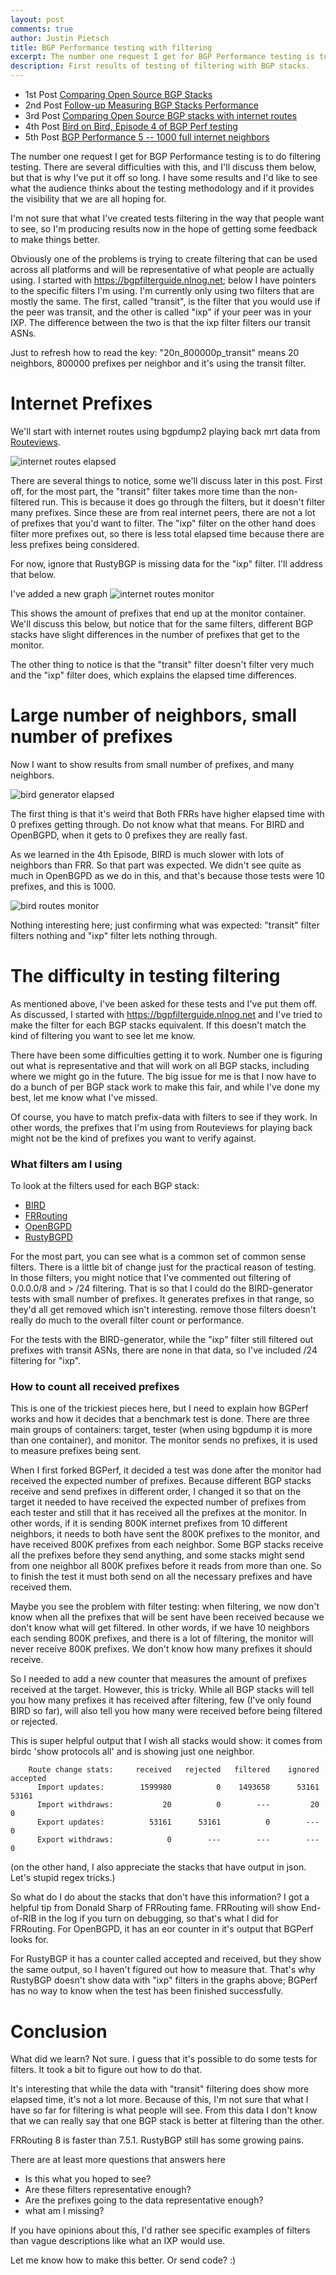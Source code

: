 ```yaml
---
layout: post
comments: true
author: Justin Pietsch
title: BGP Performance testing with filtering
excerpt: The number one request I get for BGP Performance testing is to do filtering tests.
description: First results of testing of filtering with BGP stacks.
---
```


- 1st Post [Comparing Open Source BGP Stacks](https://elegantnetwork.github.io/posts/comparing-open-source-bgp-stacks/)
- 2nd Post [Follow-up Measuring BGP Stacks Performance](https://elegantnetwork.github.io/posts/followup-measuring-BGP-stacks/)
- 3rd Post [Comparing Open Source BGP stacks with internet routes](https://elegantnetwork.github.io/posts/comparing-open-source-bgp-internet-routes)
- 4th Post [Bird on Bird, Episode 4 of BGP Perf testing ](https://elegantnetwork.github.io/posts/bird-on-bird-bgp-perf-episode4)
- 5th Post [BGP Performance 5 -- 1000 full internet neighbors](https://elegantnetwork.github.io/posts/bgp-perf5-1000-internet-neighbors/)

The number one request I get for BGP Performance testing is to do filtering testing. There are several difficulties with this, and I'll discuss them below, but that is why I've put it off so long. I have some results and I'd like to see what the audience thinks about the testing methodology and if it provides the visibility that we are all hoping for.

I'm not sure that what I've created tests filtering in the way that people want to see, so I'm producing results now in the hope of getting some feedback to make things better.

Obviously one of the problems is trying to create filtering that can be used across all platforms and will be representative of what people are actually using. I started with https://bgpfilterguide.nlnog.net; below I have pointers to the specific filters I'm using. I'm currently only using two filters that are mostly the same. The first, called "transit", is the filter that you would use if the peer was transit, and the other is called "ixp" if your peer was in your IXP. The difference between the two is that the ixp filter filters our transit ASNs. 

Just to refresh how to read the key: "20n_800000p_transit" means 20 neighbors, 800000 prefixes per neighbor and it's using the transit filter.

# Internet Prefixes

We'll start with internet routes using bgpdump2 playing back mrt data from [Routeviews](http://www.routeviews.org/routeviews/). 

![internet routes elapsed](/assets/images/2021-11-bgp-6/bgperf_filter-bgpdump_elapsed.png)

There are several things to notice, some we'll discuss later in this post. First off, for the most part, the "transit" filter takes more time than the non-filtered run. This is because it does go through the filters, but it doesn't filter many prefixes. Since these are from real internet peers, there are not a lot of prefixes that you'd want to filter. The "ixp" filter on the other hand does filter more prefixes out, so there is less total elapsed time because there are less prefixes being considered.

For now, ignore that RustyBGP is missing data for the "ixp" filter. I'll address that below.

I've added a new graph ![internet routes monitor](/assets/images/2021-11-bgp-6/bgperf_filter-bgpdump_monitor_prefixes.png) 

This shows the amount of prefixes that end up at the monitor container. We'll discuss this below, but notice that for the same filters, different BGP stacks have slight differences in the number of prefixes that get to the monitor.

The other thing to notice is that the "transit" filter doesn't filter very much and the "ixp" filter does, which explains the elapsed time differences.

# Large number of neighbors, small number of prefixes

Now I want to show results from small number of prefixes, and many neighbors. 

![bird generator elapsed](/assets/images/2021-11-bgp-6/bgperf_filter-bird-1000_elapsed.png)

The first thing is that it's weird that Both FRRs have higher elapsed time with 0 prefixes getting through. Do not know what that means. For BIRD and OpenBGPD, when it gets to 0 prefixes they are really fast.

As we learned in the 4th Episode, BIRD is much slower with lots of neighbors than FRR. So that part was expected. We didn't see quite as much in OpenBGPD as we do in this, and that's because those tests were 10 prefixes, and this is 1000. 

![bird routes monitor](/assets/images/2021-11-bgp-6/bgperf_filter-bird-1000_monitor_prefixes.png)

Nothing interesting here; just confirming what was expected: "transit" filter filters nothing and "ixp" filter lets nothing through.

#  The difficulty in testing filtering
As mentioned above, I've been asked for these tests and I've put them off. As discussed, I started with https://bgpfilterguide.nlnog.net and I've tried to make the filter for each BGP stacks equivalent. If this doesn't match the kind of filtering you want to see let me know. 

There have been some difficulties getting it to work. Number one is figuring out what is representative and that will work on all BGP stacks, including where we might go in the future. The big issue for me is that I now have to do a bunch of per BGP stack work to make this fair, and while I've done my best, let me know what I've missed.

Of course, you have to match prefix-data with filters to see if they work. In other words, the prefixes that I'm using from Routeviews for playing back might not be the kind of prefixes you want to verify against.

### What filters am I using

To look at the filters used for each BGP stack:
* [BIRD](https://github.com/jopietsch/bgperf/blob/490452fe947c94f9eb87e4f45bb789514f6e11b1/filters/bird.conf)
* [FRRouting](https://github.com/jopietsch/bgperf/blob/49dcf42868dc88cb65f95924c28d4b25cf8ba5b0/filters/frr.conf)
* [OpenBGPD](https://github.com/jopietsch/bgperf/blob/490452fe947c94f9eb87e4f45bb789514f6e11b1/filters/openbgp.conf)
* [RustyBGPD](https://github.com/jopietsch/bgperf/blob/49dcf42868dc88cb65f95924c28d4b25cf8ba5b0/filters/rustybgpd.conf)

For the most part, you can see what is a common set of common sense filters. There is a little bit of change just for the practical reason of testing. In those filters, you might notice that I've commented out filtering of 0.0.0.0/8 and > /24 filtering. That is so that I could do the BIRD-generator tests with small number of prefixes. It generates prefixes in that range, so they'd all get removed which isn't interesting. remove those filters doesn't really do much to the overall filter count or performance.

For the tests with the BIRD-generator, while the "ixp" filter still filtered out prefixes with transit ASNs, there are none in that data, so I've included /24 filtering for "ixp".

### How to count all received prefixes

This is one of the trickiest pieces here, but I need to explain how BGPerf works and how it decides that a benchmark test is done. There are three main groups of containers: target, tester (when using bgpdump it is more than one container), and monitor. The monitor sends no prefixes, it is used to measure prefixes being sent. 

When I first forked BGPerf, it decided a test was done after the monitor had received the expected number of prefixes. Because different BGP stacks receive and send prefixes in different order, I changed it so that on the target it needed to have received the expected number of prefixes from each tester and still that it has received all the prefixes at the monitor. In other words, if it is sending 800K internet prefixes from 10 different neighbors, it needs to both have sent the 800K prefixes to the monitor, and have received 800K prefixes from each neighbor.  Some BGP stacks receive all the prefixes before they send anything, and some stacks might send from one neighbor all 800K prefixes before it reads from more than one. So to finish the test it must both send on all the necessary prefixes and have received them.

Maybe you see the problem with filter testing: when filtering, we now don't know when all the prefixes that will be sent have been received because we don't know what will get filtered. In other words, if we have 10 neighbors each sending 800K prefixes, and there is a lot of filtering, the monitor will never receive 800K prefixes. We don't know how many prefixes it should receive.

 So I needed to add a new counter that measures the amount of prefixes received at the target. However, this is tricky. While all BGP stacks will tell you how many prefixes it has received after filtering, few (I've only found BIRD so far), will also tell you how many were received before being filtered or rejected.

This is super helpful output that I wish all stacks would show: it comes from birdc 'show protocols all' and is showing just one neighbor.

```
    Route change stats:     received   rejected   filtered    ignored   accepted
      Import updates:        1599980          0    1493658      53161      53161
      Import withdraws:           20          0        ---         20          0
      Export updates:          53161      53161          0        ---          0
      Export withdraws:            0        ---        ---        ---          0
```

(on the other hand, I also appreciate the stacks that have output in json. Let's stupid regex tricks.)

So what do I do about the stacks that don't have this information? I got a helpful tip from Donald Sharp of FRRouting fame. FRRouting will show End-of-RIB in the log if you turn on debugging, so that's what I did for FRRouting. For OpenBGPD, it has an eor counter in it's output that BGPerf looks for. 

For RustyBGP it has a counter called accepted and received, but they show the same output, so I haven't figured out how to measure that. That's why RustyBGP doesn't show data with "ixp" filters in the graphs above; BGPerf has no way to know when the test has been finished successfully.

# Conclusion

What did we learn? Not sure. I guess that it's possible to do some tests for filters. It took a bit to figure out how to do that.

It's interesting that while the data with "transit" filtering does show more elapsed time, it's not a lot more. Because of this, I'm not sure that what I have so far for filtering is what people will see. From this data I don't know that we can really say that one BGP stack is better at filtering than the other. 

FRRouting 8 is faster than 7.5.1. RustyBGP still has some growing pains.

There are at least more questions that answers here
* Is this what you hoped to see?
* Are these filters representative enough?
* Are the prefixes going to the data representative enough?
* what am I missing?

If you have opinions about this, I'd rather see specific examples of filters than vague descriptions like what an IXP would use. 

Let me know how to make this better. Or send code? :)


